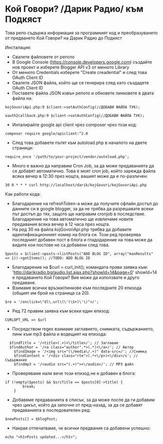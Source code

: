 # Кой Говори? /Дарик Радио/ към Подкяст
Това репо съдържа информация за програмният код и преобразуването от предването Кой Говори? на Дарик Радио до Подкяст

Инсталация: 
- Свалете файловете от репото
- В Google Console (https://console.developers.google.com) създайте нов проект и изберете Blogger API v3 от менюто Library
- От менюто Credentials изберете "Create creadential" и след това OAuth Client ID
- Свалете JSON файла, който ще се генерира след като създадете OAuth Client ID
- Поставете файла JSON извън репото и обновете линковете в двата файла на:
```
kojGovoriApi.php:9 $client->setAuthConfig(//ДОБАВИ ФАЙЛА ТУК);
```
```
oauth2callback.php:9 $client->setAuthConfig(//ДОБАВИ ФАЙЛА ТУК);
```
- Инталирайте google api client чрез composer чрез този код:
```
composer require google/apiclient:^2.0
```
- След това добавете пътят към autoload.php в началото на двете страници:
```
require_once '/path/to/your-project/vendor/autoload.php';
```
- Много е важно да направим Cron Job, за да може предаванията да се добавят автоматично. Това е моят cron job, който зарежда файла всяка вечер в 12:30 през нощта, вашият може да е по-различен:
```
30 0 * * * curl http://localhost/darik/kojGovori/kojGovoriApi.php
```

Как работи кода:
- Благодарение на refreshToken-а може да получите офлайн достъп до данните си в google blogger, за да не трябва да разрешавате всеки път достъп до тях, защото ще направим cronjob в последствие. Благодарение на това автоматично ще извличаме новите предавания всяка вечер в 12 часа през нощта.
- На ред 30 на файла kojGovoriApi.php трябва да добавите идентификационният номер на блога си. Този ред проверява последният добавен пост в блога и гладодарение на това може да видите кои постове не са добавени след това.
```
$posts = $client->posts->listPosts("ADD BLOG ID", array("maxResults" => 1))->getItems(); //TODO: ADD BLOG ID
```
- Благодарение на $curl = curl_init(); командата прави заявка към: 'http://darikradio.bg/audio.list.ajax.php?showId=14&page=0' showId=14 е предаването Кой Говори? Вие може да използвате и друго предаване.
- Взимаме всички връзки/линкове към последните 20 епизода (общият им брой на страница са 20).
```
$re = '/onclick=\"dl\.url\(\'(\S+)\'\)">/';
```
- Ред 72 правим заявка към всеки един епизод:
```
CURLOPT_URL => $url
```
- Посредством regex взимаме заглавието, снимката, съдържанието, линк към mp3 файла и водещият на епизода:

```
  $findTitle = '/<title>(.+)<\/title>/'; // Заглавие
  $findAuthor = '/<a class="author".*>(.*)<\/a>/'; // Автор
	$findImage = '/<img src="(\/media\/.+)" data-src=/'; //Снимка
	$findContent = '/<div class="rte">(.*<\/p>)<\/div>/s'; // Съдържание
	$findmp3 = '/<audio src="(.+)"><\/audio>/'; // MP3 файл
```
- Проверяваме нали вече този епизод не е добавен в блога:
```
if (!empty($posts) && $srcTitle == $posts[0]->title) {
		break;
	}
```
- Добавяме предаванията в списък, за да може после да ги добавим чрез цикъл, който да започне от пред-назад, за да се добавят предаванията в последователен ред:
```
$newPosts[] = $blogPost;
```
- Накрая отпечатваме, че всички предвания са добавени успешно:
```
echo "<h1>Posts updated...</h1>";
```
